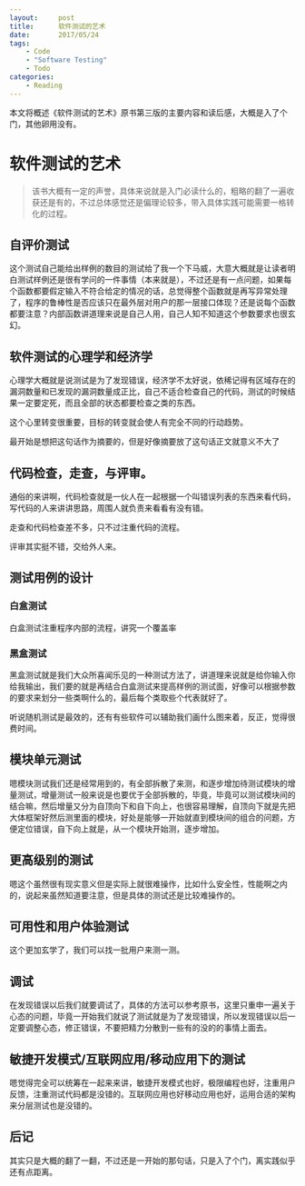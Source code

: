 ```yaml
---
layout:     post
title:      软件测试的艺术
date:       2017/05/24
tags:
    - Code
    - "Software Testing"
    - Todo
categories:
    - Reading
---
```


本文将概述《软件测试的艺术》原书第三版的主要内容和读后感，大概是入了个门，其他卵用没有。


# 软件测试的艺术
> 该书大概有一定的声誉，具体来说就是入门必读什么的，粗略的翻了一遍收获还是有的，不过总体感觉还是偏理论较多，带入具体实践可能需要一格转化的过程。

## 自评价测试

这个测试自己能给出样例的数目的测试给了我一个下马威，大意大概就是让读者明白测试样例还是很有学问的一件事情（本来就是），不过还是有一点问题，如果每个函数都要假定输入不符合给定的情况的话，总觉得整个函数就是再写异常处理了，程序的鲁棒性是否应该只在最外层对用户的那一层接口体现？还是说每个函数都要注意？内部函数讲道理来说是自己人用，自己人知不知道这个参数要求也很玄幻。

<!--more-->

## 软件测试的心理学和经济学

心理学大概就是说测试是为了发现错误，经济学不太好说，依稀记得有区域存在的漏洞数量和已发现的漏洞数量成正比，自己不适合检查自己的代码，测试的时候结果一定要定死，而且全部的状态都要检查之类的东西。

这个心里转变很重要，目标的转变就会使人有完全不同的行动趋势。

最开始是想把这句话作为摘要的，但是好像摘要放了这句话正文就意义不大了

## 代码检查，走查，与评审。

通俗的来讲啊，代码检查就是一伙人在一起根据一个叫错误列表的东西来看代码，写代码的人来讲讲思路，周围人就负责来看看有没有错。

走查和代码检查差不多，只不过注重代码的流程。

评审其实挺不错，交给外人来。

## 测试用例的设计

### 白盒测试

白盒测试注重程序内部的流程，讲究一个覆盖率

### 黑盒测试

黑盒测试就是我们大众所喜闻乐见的一种测试方法了，讲道理来说就是给你输入你给我输出，我们要的就是再结合白盒测试来提高样例的测试面，好像可以根据参数的要求来划分一些类啊什么的，最后每个类取些个代表就好了。

听说随机测试是最效的，还有有些软件可以辅助我们画什么图来着，反正，觉得很费时间。

## 模块单元测试

嗯模块测试我们还是经常用到的，有全部拆散了来测，和逐步增加待测试模块的增量测试，增量测试一般来说是也要优于全部拆散的，毕竟，毕竟可以测试模块间的结合嘛，然后增量又分为自顶向下和自下向上，也很容易理解，自顶向下就是先把大体框架好然后测里面的模块，好处是能够一开始就直到模块间的组合的问题，方便定位错误，自下向上就是，从一个模块开始测，逐步增加。

## 更高级别的测试

嗯这个虽然很有现实意义但是实际上就很难操作，比如什么安全性，性能啊之内的，说起来虽然知道要注意，但是具体的测试还是比较难操作的。

## 可用性和用户体验测试

这个更加玄学了，我们可以找一批用户来测一测。

## 调试

在发现错误以后我们就要调试了，具体的方法可以参考原书，这里只重申一遍关于心态的问题，毕竟一开始我们就说了测试就是为了发现错误，所以发现错误以后一定要调整心态，修正错误，不要把精力分散到一些有的没的的事情上面去。

## 敏捷开发模式/互联网应用/移动应用下的测试

嗯觉得完全可以统筹在一起来来讲，敏捷开发模式也好，极限编程也好，注重用户反馈，注重测试代码都是没错的。互联网应用也好移动应用也好，运用合适的架构来分层测试也是没错的。

## 后记

其实只是大概的翻了一翻，不过还是一开始的那句话，只是入了个门，离实践似乎还有点距离。
